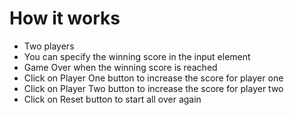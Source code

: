 # How it works
- Two players
- You can specify the winning score in the input element
- Game Over when the winning score is reached
- Click on Player One button to increase the score for player one
- Click on Player Two button to increase the score for player two
- Click on Reset button to start all over again